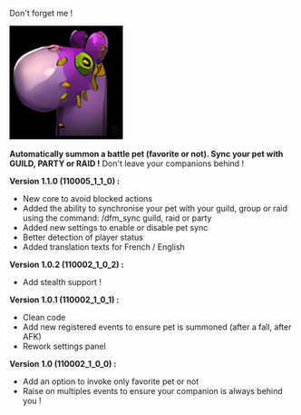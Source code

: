 Don't forget me ! 

<img src="./DontForgetMe_Icon.png" alt="Don't forget me !" width="200"/>

**Automatically summon a battle pet (favorite or not). Sync your pet with GUILD, PARTY or RAID !**
Don't leave your companions behind !

**Version 1.1.0 (110005_1_1_0) :**
- New core to avoid blocked actions
- Added the ability to synchronise your pet with your guild, group or raid using the command: /dfm_sync guild, raid or party
- Added new settings to enable or disable pet sync
- Better detection of player status
- Added translation texts for French / English
  

**Version 1.0.2 (110002_1_0_2) :**
- Add stealth support !
  

**Version 1.0.1 (110002_1_0_1) :**
- Clean code
- Add new registered events to ensure pet is summoned (after a fall, after AFK)
- Rework settings panel
  

**Version 1.0 (110002_1_0_0) :**
- Add an option to invoke only favorite pet or not
- Raise on multiples events to ensure your companion is always behind you !
